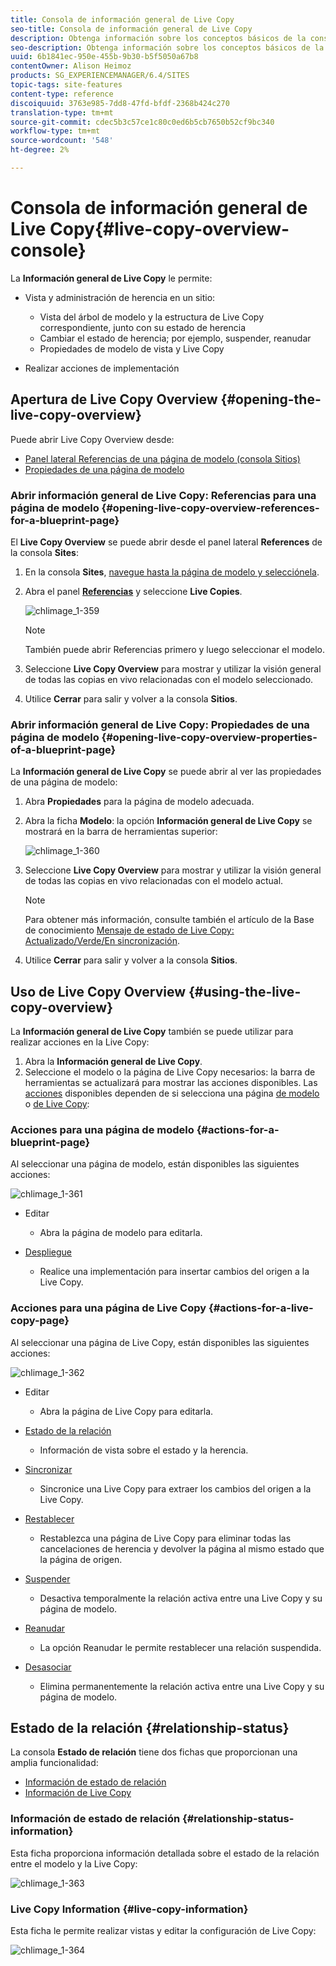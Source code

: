 ```yaml
---
title: Consola de información general de Live Copy
seo-title: Consola de información general de Live Copy
description: Obtenga información sobre los conceptos básicos de la consola de Live Copy Overview.
seo-description: Obtenga información sobre los conceptos básicos de la consola de Live Copy Overview.
uuid: 6b1841ec-950e-455b-9b30-b5f5050a67b8
contentOwner: Alison Heimoz
products: SG_EXPERIENCEMANAGER/6.4/SITES
topic-tags: site-features
content-type: reference
discoiquuid: 3763e985-7dd8-47fd-bfdf-2368b424c270
translation-type: tm+mt
source-git-commit: cdec5b3c57ce1c80c0ed6b5cb7650b52cf9bc340
workflow-type: tm+mt
source-wordcount: '548'
ht-degree: 2%

---
```



# Consola de información general de Live Copy{#live-copy-overview-console}

La **Información general de Live Copy** le permite:

* Vista y administración de herencia en un sitio:

   * Vista del árbol de modelo y la estructura de Live Copy correspondiente, junto con su estado de herencia
   * Cambiar el estado de herencia; por ejemplo, suspender, reanudar
   * Propiedades de modelo de vista y Live Copy

* Realizar acciones de implementación

## Apertura de Live Copy Overview {#opening-the-live-copy-overview}

Puede abrir Live Copy Overview desde:

* [Panel lateral Referencias de una página de modelo (consola Sitios)](#opening-live-copy-overview-references-for-a-blueprint-page)
* [Propiedades de una página de modelo](#opening-live-copy-overview-properties-of-a-blueprint-page)

### Abrir información general de Live Copy: Referencias para una página de modelo {#opening-live-copy-overview-references-for-a-blueprint-page}

El **Live Copy Overview** se puede abrir desde el panel lateral **References** de la consola **Sites**:

1. En la consola **Sites**, [navegue hasta la página de modelo y selecciónela](/help/sites-authoring/basic-handling.md#viewing-and-selecting-resources).
1. Abra el panel **[Referencias](/help/sites-authoring/basic-handling.md#references)** y seleccione **Live Copies**.

   ![chlimage_1-359](assets/chlimage_1-359.png)

   >[!NOTE]
   >
   >También puede abrir Referencias primero y luego seleccionar el modelo.

1. Seleccione **Live Copy Overview** para mostrar y utilizar la visión general de todas las copias en vivo relacionadas con el modelo seleccionado.
1. Utilice **Cerrar** para salir y volver a la consola **Sitios**.

### Abrir información general de Live Copy: Propiedades de una página de modelo {#opening-live-copy-overview-properties-of-a-blueprint-page}

La **Información general de Live Copy** se puede abrir al ver las propiedades de una página de modelo:

1. Abra **Propiedades** para la página de modelo adecuada.
1. Abra la ficha **Modelo**: la opción **Información general de Live Copy** se mostrará en la barra de herramientas superior:

   ![chlimage_1-360](assets/chlimage_1-360.png)

1. Seleccione **Live Copy Overview** para mostrar y utilizar la visión general de todas las copias en vivo relacionadas con el modelo actual.

   >[!NOTE]
   >
   >Para obtener más información, consulte también el artículo de la Base de conocimiento [Mensaje de estado de Live Copy: Actualizado/Verde/En sincronización](https://helpx.adobe.com/experience-manager/kb/livecopy-status-message---up-to-date-green-in-sync.html).

1. Utilice **Cerrar** para salir y volver a la consola **Sitios**.

## Uso de Live Copy Overview {#using-the-live-copy-overview}

La **Información general de Live Copy** también se puede utilizar para realizar acciones en la Live Copy:

1. Abra la **Información general de Live Copy**.
1. Seleccione el modelo o la página de Live Copy necesarios: la barra de herramientas se actualizará para mostrar las acciones disponibles. Las [acciones](/help/sites-administering/msm.md#terms-used) disponibles dependen de si selecciona una página [de modelo](#actions-for-a-blueprint-page) o [de Live Copy](#actions-for-a-live-copy-page):

### Acciones para una página de modelo {#actions-for-a-blueprint-page}

Al seleccionar una página de modelo, están disponibles las siguientes acciones:

![chlimage_1-361](assets/chlimage_1-361.png)

* Editar

   * Abra la página de modelo para editarla.

* [Despliegue](/help/sites-administering/msm.md#rollout-and-synchronize)

   * Realice una implementación para insertar cambios del origen a la Live Copy.

### Acciones para una página de Live Copy {#actions-for-a-live-copy-page}

Al seleccionar una página de Live Copy, están disponibles las siguientes acciones:

![chlimage_1-362](assets/chlimage_1-362.png)

* Editar

   * Abra la página de Live Copy para editarla.

* [Estado de la relación](#relationship-status)

   * Información de vista sobre el estado y la herencia.

* [Sincronizar](/help/sites-administering/msm.md#rollout-and-synchronize)

   * Sincronice una Live Copy para extraer los cambios del origen a la Live Copy.

* [Restablecer](/help/sites-administering/msm-livecopy.md#resetting-a-live-copy-page)

   * Restablezca una página de Live Copy para eliminar todas las cancelaciones de herencia y devolver la página al mismo estado que la página de origen.

* [Suspender](/help/sites-administering/msm.md#suspending-and-cancelling-inheritance-and-synchronization)

   * Desactiva temporalmente la relación activa entre una Live Copy y su página de modelo.

* [Reanudar](/help/sites-administering/msm-livecopy.md#resuming-inheritance-for-a-page)

   * La opción Reanudar le permite restablecer una relación suspendida.

* [Desasociar](/help/sites-administering/msm.md#detaching-a-live-copy)

   * Elimina permanentemente la relación activa entre una Live Copy y su página de modelo.

## Estado de la relación {#relationship-status}

La consola **Estado de relación** tiene dos fichas que proporcionan una amplia funcionalidad:

* [Información de estado de relación](#relationship-status-information)
* [Información de Live Copy](#live-copy-information)

### Información de estado de relación {#relationship-status-information}

Esta ficha proporciona información detallada sobre el estado de la relación entre el modelo y la Live Copy:

![chlimage_1-363](assets/chlimage_1-363.png)

### Live Copy Information {#live-copy-information}

Esta ficha le permite realizar vistas y editar la configuración de Live Copy:

![chlimage_1-364](assets/chlimage_1-364.png)

